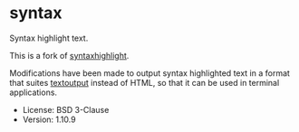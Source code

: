 # syntax

Syntax highlight text.

This is a fork of [syntaxhighlight](https://github.com/sourcegraph/syntaxhighlight).

Modifications have been made to output syntax highlighted text in a format that suites [textoutput](https://github.com/xyproto/textoutput) instead of HTML, so that it can be used in terminal applications.

* License: BSD 3-Clause
* Version: 1.10.9
